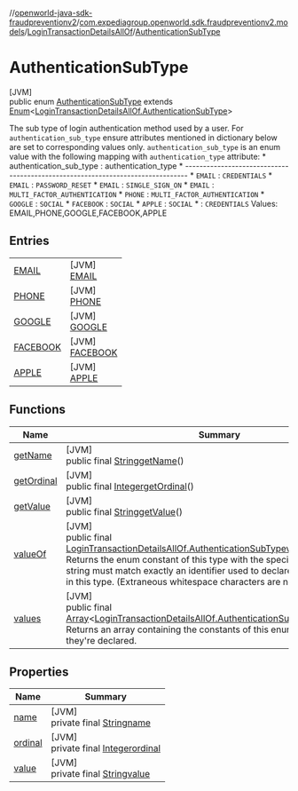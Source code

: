 //[openworld-java-sdk-fraudpreventionv2](../../../../index.md)/[com.expediagroup.openworld.sdk.fraudpreventionv2.models](../../index.md)/[LoginTransactionDetailsAllOf](../index.md)/[AuthenticationSubType](index.md)

# AuthenticationSubType

[JVM]\
public enum [AuthenticationSubType](index.md) extends [Enum](https://docs.oracle.com/javase/8/docs/api/java/lang/Enum.html)&lt;[LoginTransactionDetailsAllOf.AuthenticationSubType](index.md)&gt;

The sub type of login authentication method used by a user. For `authentication_sub_type` ensure attributes mentioned in dictionary below are set to corresponding values only. `authentication_sub_type` is an enum value with the following mapping with `authentication_type` attribute: *       authentication_sub_type   :     authentication_type * ------------------------------------------------------------------------------- * `EMAIL`                               : `CREDENTIALS` * `EMAIL`                               : `PASSWORD_RESET` * `EMAIL`                               : `SINGLE_SIGN_ON` * `EMAIL`                               : `MULTI_FACTOR_AUTHENTICATION` * `PHONE`                               : `MULTI_FACTOR_AUTHENTICATION` * `GOOGLE`                              : `SOCIAL` * `FACEBOOK`                            : `SOCIAL` * `APPLE`                               : `SOCIAL` *                                       : `CREDENTIALS` Values: EMAIL,PHONE,GOOGLE,FACEBOOK,APPLE

## Entries

| | |
|---|---|
| [EMAIL](-e-m-a-i-l/index.md) | [JVM]<br>[EMAIL](-e-m-a-i-l/index.md) |
| [PHONE](-p-h-o-n-e/index.md) | [JVM]<br>[PHONE](-p-h-o-n-e/index.md) |
| [GOOGLE](-g-o-o-g-l-e/index.md) | [JVM]<br>[GOOGLE](-g-o-o-g-l-e/index.md) |
| [FACEBOOK](-f-a-c-e-b-o-o-k/index.md) | [JVM]<br>[FACEBOOK](-f-a-c-e-b-o-o-k/index.md) |
| [APPLE](-a-p-p-l-e/index.md) | [JVM]<br>[APPLE](-a-p-p-l-e/index.md) |

## Functions

| Name | Summary |
|---|---|
| [getName](index.md#1835367678%2FFunctions%2F-1883119931) | [JVM]<br>public final [String](https://docs.oracle.com/javase/8/docs/api/java/lang/String.html)[getName](index.md#1835367678%2FFunctions%2F-1883119931)() |
| [getOrdinal](index.md#1979146624%2FFunctions%2F-1883119931) | [JVM]<br>public final [Integer](https://docs.oracle.com/javase/8/docs/api/java/lang/Integer.html)[getOrdinal](index.md#1979146624%2FFunctions%2F-1883119931)() |
| [getValue](get-value.md) | [JVM]<br>public final [String](https://docs.oracle.com/javase/8/docs/api/java/lang/String.html)[getValue](get-value.md)() |
| [valueOf](value-of.md) | [JVM]<br>public final [LoginTransactionDetailsAllOf.AuthenticationSubType](index.md)[valueOf](value-of.md)([String](https://docs.oracle.com/javase/8/docs/api/java/lang/String.html)value)<br>Returns the enum constant of this type with the specified name. The string must match exactly an identifier used to declare an enum constant in this type. (Extraneous whitespace characters are not permitted.) |
| [values](values.md) | [JVM]<br>public final [Array](https://kotlinlang.org/api/latest/jvm/stdlib/kotlin/-array/index.html)&lt;[LoginTransactionDetailsAllOf.AuthenticationSubType](index.md)&gt;[values](values.md)()<br>Returns an array containing the constants of this enum type, in the order they're declared. |

## Properties

| Name | Summary |
|---|---|
| [name](../../-verification-type/_3_-d-s/index.md#-372974862%2FProperties%2F-1883119931) | [JVM]<br>private final [String](https://docs.oracle.com/javase/8/docs/api/java/lang/String.html)[name](../../-verification-type/_3_-d-s/index.md#-372974862%2FProperties%2F-1883119931) |
| [ordinal](../../-verification-type/_3_-d-s/index.md#-739389684%2FProperties%2F-1883119931) | [JVM]<br>private final [Integer](https://docs.oracle.com/javase/8/docs/api/java/lang/Integer.html)[ordinal](../../-verification-type/_3_-d-s/index.md#-739389684%2FProperties%2F-1883119931) |
| [value](-a-p-p-l-e/index.md#443243045%2FProperties%2F-1883119931) | [JVM]<br>private final [String](https://docs.oracle.com/javase/8/docs/api/java/lang/String.html)[value](-a-p-p-l-e/index.md#443243045%2FProperties%2F-1883119931) |

